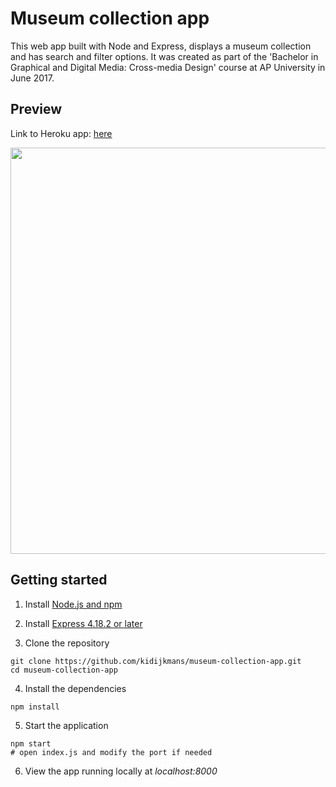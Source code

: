 # Museum collection app

This web app built with Node and Express, displays a museum collection and has search and filter options. It was created as part of the 'Bachelor in Graphical and Digital Media: Cross-media Design' course at AP University in June 2017.

## Preview

Link to Heroku app: [here](http://dijkmans-kimberly-oefweek6.herokuapp.com)

<img src="https://github.com/kidijkmans/museum-collection-app/blob/master/preview.png" width="650">

## Getting started

1. Install [Node.js and npm](https://docs.npmjs.com/downloading-and-installing-node-js-and-npm)

2. Install [Express 4.18.2 or later](https://expressjs.com/en/starter/installing.html)

3. Clone the repository

``` 
git clone https://github.com/kidijkmans/museum-collection-app.git
cd museum-collection-app
```

4. Install the dependencies

```
npm install
```

5. Start the application

```
npm start
# open index.js and modify the port if needed
```

6. View the app running locally at *localhost:8000*